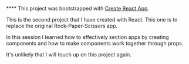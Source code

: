 **** This project was bootstrapped with [Create React App](https://github.com/facebookincubator/create-react-app).


This is the second project that I have created with React. This one is to replace the original Rock-Paper-Scissors app.

In this session I learned how to effectively section apps by creating components and how to make components work together through props.

It's unlikely that I will touch up on this project again.
